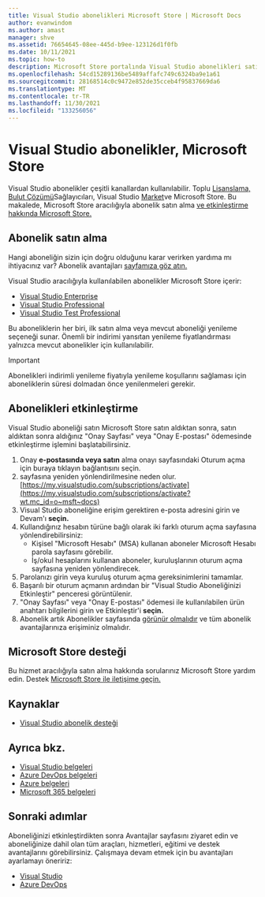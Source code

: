 ```yaml
---
title: Visual Studio abonelikleri Microsoft Store | Microsoft Docs
author: evanwindom
ms.author: amast
manager: shve
ms.assetid: 76654645-08ee-445d-b9ee-123126d1f0fb
ms.date: 10/11/2021
ms.topic: how-to
description: Microsoft Store portalında Visual Studio abonelikleri satın Visual Studio öğrenin.
ms.openlocfilehash: 54cd15289136be5489affafc749c6324ba9e1a61
ms.sourcegitcommit: 28168514c0c9472e852de35cceb4f95837669da6
ms.translationtype: MT
ms.contentlocale: tr-TR
ms.lasthandoff: 11/30/2021
ms.locfileid: "133256056"
---
```

# <a name="visual-studio-subscriptions-are-available-through-the-microsoft-store"></a>Visual Studio abonelikler, Microsoft Store
Visual Studio abonelikler çeşitli kanallardan kullanılabilir. Toplu [Lisanslama, Bulut Çözümü](https://www.microsoft.com/licensing/default)Sağlayıcıları, Visual Studio [Market](https://marketplace.visualstudio.com/subscriptions)ve Microsoft Store.  Bu makalede, Microsoft Store aracılığıyla abonelik satın alma [ve etkinleştirme hakkında Microsoft Store.](https://www.microsoft.com/store/collections/visualstudio)  

## <a name="how-to-buy-subscriptions"></a>Abonelik satın alma
Hangi aboneliğin sizin için doğru olduğunu karar verirken yardıma mı ihtiyacınız var?  Abonelik avantajları [sayfamıza göz atın.](https://visualstudio.microsoft.com/vs/benefits/)  

Visual Studio aracılığıyla kullanılabilen abonelikler Microsoft Store içerir:
- [Visual Studio Enterprise](https://www.microsoft.com/p/visual-studio-enterprise-subscription/dg7gmgf0dst4?activetab=pivot%3aoverviewtab)
- [Visual Studio Professional](https://www.microsoft.com/p/visual-studio-professional-subscription/dg7gmgf0dst3?activetab=pivot%3aoverviewtab)
- [Visual Studio Test Professional](https://www.microsoft.com/p/visual-studio-test-professional-subscription/dg7gmgf0dst6?activetab=pivot%3aoverviewtab)

Bu aboneliklerin her biri, ilk satın alma veya mevcut aboneliği yenileme seçeneği sunar.  Önemli bir indirimi yansıtan yenileme fiyatlandırması yalnızca mevcut abonelikler için kullanılabilir. 

> [!IMPORTANT]
> Abonelikleri indirimli yenileme fiyatıyla yenileme koşullarını sağlaması için aboneliklerin süresi dolmadan önce yenilenmeleri gerekir.  

## <a name="how-to-activate-subscriptions"></a>Abonelikleri etkinleştirme
Visual Studio aboneliği satın Microsoft Store satın aldıktan sonra, satın aldıktan sonra aldığınız "Onay Sayfası" veya "Onay E-postası" ödemesinde etkinleştirme işlemini başlatabilirsiniz.

1. Onay **e-postasında veya satın** alma onayı sayfasındaki Oturum açma için buraya tıklayın bağlantısını seçin.
2. sayfasına yeniden yönlendirilmesine neden olur. [https://my.visualstudio.com/subscriptions/activate](https://my.visualstudio.com/subscriptions/activate?wt.mc_id=o~msft~docs)
3. Visual Studio aboneliğine erişim gerektiren e-posta adresini girin ve Devam'ı **seçin.**
4. Kullandığınız hesabın türüne bağlı olarak iki farklı oturum açma sayfasına yönlendirebilirsiniz:
    - Kişisel "Microsoft Hesabı" (MSA) kullanan aboneler Microsoft Hesabı parola sayfasını görebilir.
    - İş/okul hesaplarını kullanan aboneler, kuruluşlarının oturum açma sayfasına yeniden yönlendirecek.
5. Parolanızı girin veya kuruluş oturum açma gereksinimlerini tamamlar.
6. Başarılı bir oturum açmanın ardından bir "Visual Studio Aboneliğinizi Etkinleştir" penceresi görüntülenir.
7. "Onay Sayfası" veya "Onay E-postası" ödemesi ile kullanılabilen ürün anahtarı bilgilerini girin ve Etkinleştir'i **seçin.**
8. Abonelik artık Abonelikler sayfasında [görünür olmalıdır](https://my.visualstudio.com/subscriptions?wt.mc_id=o~msft~docs) ve tüm abonelik avantajlarınıza erişiminiz olmalıdır.

## <a name="support-for-microsoft-store"></a>Microsoft Store desteği
Bu hizmet aracılığıyla satın alma hakkında sorularınız Microsoft Store yardım edin.  Destek [Microsoft Store ile iletişime geçin.](https://support.microsoft.com/help/28808/microsoft-store-contact-support?ocid=MSCOMStoreFooter-ContactUs)

## <a name="resources"></a>Kaynaklar 
- [Visual Studio abonelik desteği](https://my.visualstudio.com/gethelp)

## <a name="see-also"></a>Ayrıca bkz.
- [Visual Studio belgeleri](/visualstudio/)
- [Azure DevOps belgeleri](/azure/devops/)
- [Azure belgeleri](/azure/)
- [Microsoft 365 belgeleri](/microsoft-365/)

## <a name="next-steps"></a>Sonraki adımlar
Aboneliğinizi etkinleştirdikten sonra Avantajlar [](https://my.visualstudio.com/benefits?wt.mc_id=o~msft~docs) sayfasını ziyaret edin ve aboneliğinize dahil olan tüm araçları, hizmetleri, eğitimi ve destek avantajlarını görebilirsiniz.  Çalışmaya devam etmek için bu avantajları ayarlamayı öneririz:
- [Visual Studio](vs-ide-benefit.md)
- [Azure DevOps](vs-azure-devops.md)